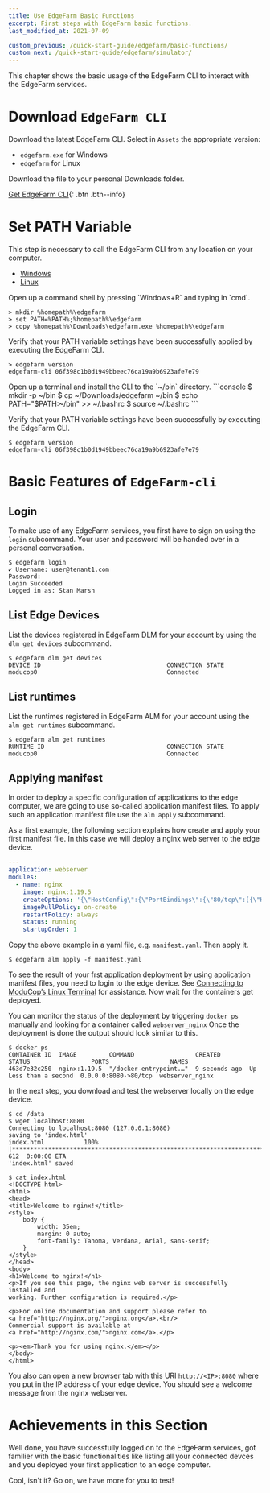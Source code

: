 ```yaml
---
title: Use EdgeFarm Basic Functions
excerpt: First steps with EdgeFarm basic functions.
last_modified_at: 2021-07-09

custom_previous: /quick-start-guide/edgefarm/basic-functions/
custom_next: /quick-start-guide/edgefarm/simulator/
---
```


This chapter shows the basic usage of the EdgeFarm CLI to interact with the EdgeFarm services.

# Download `EdgeFarm CLI`

Download the latest EdgeFarm CLI. Select in `Assets` the appropriate version:
* `edgefarm.exe` for Windows
* `edgefarm` for Linux

Download the file to your personal Downloads folder.

[Get EdgeFarm CLI](https://github.com/edgefarm/edgefarm-cli/releases){: .btn .btn--info}

# Set PATH Variable

This step is necessary to call the EdgeFarm CLI from any location on your computer.

<ul class="nav nav-tabs">
  <li class="nav-item"><a class="nav-link active" data-toggle="tab" href="#Windows" role="tab" >Windows</a></li>
  <li class="nav-item"><a class="nav-link" data-toggle="tab" href="#Linux" role="tab">Linux</a></li>
</ul>
<div class="tab-content">
<div class="tab-pane fade in active" id="Windows" role="tabpanel" markdown="1">
Open up a command shell by pressing `Windows+R` and typing in `cmd`.

```console
> mkdir %homepath%\edgefarm
> set PATH=%PATH%;%homepath%\edgefarm
> copy %homepath%\Downloads\edgefarm.exe %homepath%\edgefarm
```

Verify that your PATH variable settings have been successfully applied by executing the EdgeFarm CLI.

```console
> edgefarm version
edgefarm-cli 06f398c1b0d1949bbeec76ca19a9b6923afe7e79
```
</div>
<div class="tab-pane fade in" id="Linux" role="tabpanel" markdown="1">
Open up a terminal and install the CLI to the `~/bin` directory.
```console
$ mkdir -p ~/bin
$ cp ~/Downloads/edgefarm ~/bin
$ echo PATH="$PATH:~/bin" >> ~/.bashrc
$ source ~/.bashrc
```

Verify that your PATH variable settings have been successfully by executing the EdgeFarm CLI.

```console
$ edgefarm version
edgefarm-cli 06f398c1b0d1949bbeec76ca19a9b6923afe7e79
```
</div>
</div> <!-- tab-content -->


# Basic Features of `EdgeFarm-cli`

## Login

To make use of any EdgeFarm services, you first have to sign on using the `login` subcommand. Your user and password will be handed over in a personal conversation.

```console
$ edgefarm login
✔ Username: user@tenant1.com
Password:
Login Succeeded
Logged in as: Stan Marsh
```

## List Edge Devices

List the devices registered in EdgeFarm DLM for your account by using the `dlm get devices` subcommand.

```console
$ edgefarm dlm get devices
DEVICE ID                               	CONNECTION STATE
moducop0                                	Connected
```

## List runtimes

List the runtimes registered in EdgeFarm ALM for your account using the `alm get runtimes` subcommand.

```console
$ edgefarm alm get runtimes
RUNTIME ID                               	CONNECTION STATE
moducop0                                	Connected
```

## Applying manifest

In order to deploy a specific configuration of applications to the edge computer, we are going to use so-called application manifest files. To apply such an application manifest file use the `alm apply` subcommand.

As a first example, the following section explains how create and apply your first manifest file. In this case we will deploy a nginx web server to the edge device.

```yaml
---
application: webserver
modules:
  - name: nginx
    image: nginx:1.19.5
    createOptions: '{\"HostConfig\":{\"PortBindings\":{\"80/tcp\":[{\"HostPort\":\"8080\"}]}}}'
    imagePullPolicy: on-create
    restartPolicy: always
    status: running
    startupOrder: 1
```

Copy the above example in a yaml file, e.g. `manifest.yaml`. Then apply it.

```console
$ edgefarm alm apply -f manifest.yaml
```

To see the result of your frst application deployment by using application manifest files, you need to login to the edge device. See [Connecting to ModuCop’s Linux Terminal](/quick-start-guide/moducop/connect-to-terminal/) for assistance.
Now wait for the containers get deployed.

You can monitor the status of the deployment by triggering `docker ps` manually and looking for a container called `webserver_nginx`
Once the deployment is done the output should look similar to this.

```console
$ docker ps
CONTAINER ID  IMAGE         COMMAND                 CREATED        STATUS                 PORTS                 NAMES
463d7e32c250  nginx:1.19.5  "/docker-entrypoint.…"  9 seconds ago  Up Less than a second  0.0.0.0:8080->80/tcp  webserver_nginx
```

In the next step, you download and test the webserver locally on the edge device.
```console
$ cd /data
$ wget localhost:8080
Connecting to localhost:8080 (127.0.0.1:8080)
saving to 'index.html'
index.html           100% |**********************************************************************************************************************************************|   612  0:00:00 ETA
'index.html' saved

$ cat index.html
<!DOCTYPE html>
<html>
<head>
<title>Welcome to nginx!</title>
<style>
    body {
        width: 35em;
        margin: 0 auto;
        font-family: Tahoma, Verdana, Arial, sans-serif;
    }
</style>
</head>
<body>
<h1>Welcome to nginx!</h1>
<p>If you see this page, the nginx web server is successfully installed and
working. Further configuration is required.</p>

<p>For online documentation and support please refer to
<a href="http://nginx.org/">nginx.org</a>.<br/>
Commercial support is available at
<a href="http://nginx.com/">nginx.com</a>.</p>

<p><em>Thank you for using nginx.</em></p>
</body>
</html>
```

You also can open a new browser tab with this URI `http://<IP>:8080` where you put in the IP address of your edge device. You should see a welcome message from the nginx webserver.

# Achievements in this Section
Well done, you have successfully logged on to the EdgeFarm services, got familier with the basic functionalities like listing all your connected devces and you deployed your first application to an edge computer.

Cool, isn't it? Go on, we have more for you to test!
